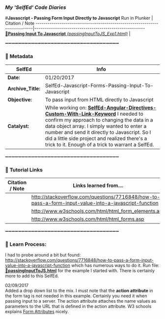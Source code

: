 ### **_My 'SelfEd' Code Diaries_**
#**Javascript - Passing Form Input Directly to Javascript**
Run in Plunker | Citation / Note
----------------------------------------------------------------------------|--------------------------------------------------------
[:small_blue_diamond:**Passing Input To Javascript** _(passingInputToJS_Exp1.html)_](https://plnkr.co/edit/qiKNyvVaR3WHlb1n9Ixk?p=preview) | 

:heavy_minus_sign::heavy_minus_sign::heavy_minus_sign::heavy_minus_sign::heavy_minus_sign::heavy_minus_sign::heavy_minus_sign::heavy_minus_sign::heavy_minus_sign::heavy_minus_sign::heavy_minus_sign::heavy_minus_sign::heavy_minus_sign::heavy_minus_sign::heavy_minus_sign::heavy_minus_sign::heavy_minus_sign::heavy_minus_sign::heavy_minus_sign::heavy_minus_sign::heavy_minus_sign::heavy_minus_sign::heavy_minus_sign::heavy_minus_sign::heavy_minus_sign::heavy_minus_sign::heavy_minus_sign::heavy_minus_sign::heavy_minus_sign::heavy_minus_sign::heavy_minus_sign::heavy_minus_sign::heavy_minus_sign::heavy_minus_sign::heavy_minus_sign:

### :arrow_down_small: **Metadata**
**SelfEd**          |  **Info** 
------------------- | ------------------------------------------------------------------------
**Date:**           | 01/20/2017
**Archive_Title:**  | SelfEd-Javascript-Forms-Passing-Input-To-Javascript
**Objective:**      | To pass input from HTML directly to Javascript
**Catalyst:**       | While working on: [**SelfEd-Angular-Directives-Custom-With-Link-Keyword**](https://github.com/BrianHCombes/SelfEd-Tutorials-AngularJS/tree/master/SelfEd-Angular-Directives-Custom-With-Link-Keyword) I needed to confirm my approach to changing the data in a data object array. I simply wanted to enter a number and send it directly to Javascript. So I did a little side project and realized there's a trick to it. Enough of a trick to warrant a SelfEd.

:heavy_minus_sign::heavy_minus_sign::heavy_minus_sign::heavy_minus_sign::heavy_minus_sign::heavy_minus_sign::heavy_minus_sign::heavy_minus_sign::heavy_minus_sign::heavy_minus_sign::heavy_minus_sign::heavy_minus_sign::heavy_minus_sign::heavy_minus_sign::heavy_minus_sign::heavy_minus_sign::heavy_minus_sign::heavy_minus_sign::heavy_minus_sign::heavy_minus_sign::heavy_minus_sign::heavy_minus_sign::heavy_minus_sign::heavy_minus_sign::heavy_minus_sign::heavy_minus_sign::heavy_minus_sign::heavy_minus_sign::heavy_minus_sign::heavy_minus_sign::heavy_minus_sign::heavy_minus_sign::heavy_minus_sign::heavy_minus_sign::heavy_minus_sign:

### :arrow_down_small: **Tutorial Links**
**Citation / Note**   | **Links learned from....**                                                
----------------------|-----------------------
                      | http://stackoverflow.com/questions/7716848/how-to-pass-a-form-input-value-into-a-javascript-function 
                      | http://www.w3schools.com/html/html_form_elements.asp
                      | http://www.w3schools.com/html/html_forms.asp

                      
:heavy_minus_sign::heavy_minus_sign::heavy_minus_sign::heavy_minus_sign::heavy_minus_sign::heavy_minus_sign::heavy_minus_sign::heavy_minus_sign::heavy_minus_sign::heavy_minus_sign::heavy_minus_sign::heavy_minus_sign::heavy_minus_sign::heavy_minus_sign::heavy_minus_sign::heavy_minus_sign::heavy_minus_sign::heavy_minus_sign::heavy_minus_sign::heavy_minus_sign::heavy_minus_sign::heavy_minus_sign::heavy_minus_sign::heavy_minus_sign::heavy_minus_sign::heavy_minus_sign::heavy_minus_sign::heavy_minus_sign::heavy_minus_sign::heavy_minus_sign::heavy_minus_sign::heavy_minus_sign::heavy_minus_sign::heavy_minus_sign::heavy_minus_sign:
### :arrow_down_small: **Learn Process:**

I had to probe around a bit but found:
http://stackoverflow.com/questions/7716848/how-to-pass-a-form-input-value-into-a-javascript-function
which has numerous ways to do it. Run file: [:small_blue_diamond:**passingInputToJS.html**](https://plnkr.co/edit/qiKNyvVaR3WHlb1n9Ixk?p=preview) for the example I started with. There is certainly more to add to this SelfEd.

02/09/2017   
Added a drop down list to the mix. I must note that the **action attribute** in the form tag is not needed in this example. Certainly you need it when passing input to a server. The action attribute attaches the name values as parameters to the URL that is defined in the action attribute. W3 schools explains [Form Attributes](http://www.w3schools.com/html/html_forms.asp) nicely.

